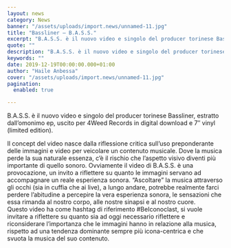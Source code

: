 ```yaml
---
layout: news
category: News
banner: "/assets/uploads/import.news/unnamed-11.jpg"
title: "Bassliner – B.A.S.S."
excerpt: "B.A.S.S. è il nuovo video e singolo del producer torinese Bassliner, estratto dall’omonimo ep, uscito per 4Weed Records in digital download e 7″ vinyl (limited edition). Il concept del video nasce dalla riflessione critica sull’uso preponderante delle immagini e video per veicolare un contenuto musicale. Dove la musica perde la sua naturale essenza, c’è il [&hellip"
quote: ""
description: "B.A.S.S. è il nuovo video e singolo del producer torinese Bassliner, estratto dall’omonimo ep, uscito per 4Weed Records in digital download e 7″ vinyl (limited edition). Il concept del video nasce dalla riflessione critica sull’uso preponderante delle immagini e video per veicolare un contenuto musicale. Dove la musica perde la sua naturale essenza, c’è il [&hellip"
keywords: ""
date: 2019-12-19T00:00:00.000+01:00
author: "Haile Anbessa"
cover: "/assets/uploads/import.news/unnamed-11.jpg"
pagination:
  enabled: true

---
```


B.A.S.S. è il nuovo video e singolo del producer torinese Bassliner, estratto dall’omonimo ep, uscito per 4Weed Records in digital download e 7″ vinyl (limited edition).

Il concept del video nasce dalla riflessione critica sull’uso preponderante delle immagini e video per veicolare un contenuto musicale. Dove la musica perde la sua naturale essenza, c’è il rischio che l’aspetto visivo diventi più importante di quello sonoro. Ovviamente il video di B.A.S.S. è una provocazione, un invito a riflettere su quanto le immagini servano ad accompagnare un reale esperienza sonora. “Ascoltare” la musica attraverso gli occhi (sia in cuffia che ai live), a lungo andare, potrebbe realmente farci perdere l’abitudine a percepire la vera esperienza sonora, le sensazioni che essa rimanda al nostro corpo, alle nostre sinapsi e al nostro cuore.  
Questo video ha come hashtag di riferimento #BeIconoclast, si vuole invitare a riflettere su quanto sia ad oggi necessario riflettere e riconsiderare l’importanza che le immagini hanno in relazione alla musica, rispetto ad una tendenza dominante sempre più icona-centrica e che svuota la musica del suo contenuto.
